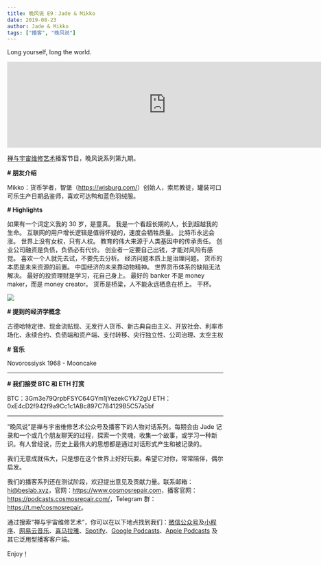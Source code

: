 ```yaml
---
title: 晚风说 E9：Jade & Mikko
date: 2019-08-23
author: Jade & Mikko
tags: ["播客", "晚风说"]
---
```


Long yourself, long the world.

<!--more-->

<iframe src="https://fireside.fm/player/v2/trfV16OE+84nieMXH?theme=light" width="740" height="200" frameborder="0" scrolling="no"></iframe>

[禅与宇宙维修艺术](https://www.cosmosrepair.com)播客节目，晚风说系列第九期。

**# 朋友介绍**

Mikko：货币学者，智堡（<https://wisburg.com/>）创始人，索尼教徒，罐装可口可乐生产日期品鉴师，喜欢可达鸭和蓝色羽绒服。

**# Highlights**

如果有一个词定义我的 30 岁，是童真。
我是一个看超长期的人，长到超越我的生命。
互联网的用户增长逻辑是值得怀疑的，速度会牺牲质量。
比特币永远会涨。
世界上没有女权，只有人权。
教育的伟大来源于人类基因中的传承责任。
创业公司融资是负债，负债必有代价。
创业者一定要自己出钱，才能对风险有感觉。
喜欢一个人就先去试，不要先去分析。
经济问题本质上是治理问题。
货币的本质是未来资源的前置。
中国经济的未来靠动物精神。
世界货币体系的缺陷无法解决。
最好的投资理财是学习，花自己身上。
最好的 banker 不是 money maker，而是 money creator。
货币是桥梁，人不能永远栖息在桥上。
干杯。

![](http://ww2.sinaimg.cn/large/006y8mN6ly1g69gk5mu9sj30u0140qe0.jpg)

**# 提到的经济学概念**

古德哈特定律、现金流贴现、无发行人货币、新古典自由主义、开放社会、利率市场化、永续合约、负债端和资产端、支付转移、央行独立性、公司治理、太空主权 

**# 音乐**

Novorossiysk 1968 - Mooncake

- - - - - 

**# 我们接受 BTC 和 ETH 打赏**

BTC：3Gm3e79QrpbFSYC64GYm1jYezekCYk72gU
ETH：0xE4cD2f942f9a9Cc1c1ABc897C784129B5C57a5bf

- - - - - 

“晚风说”是禅与宇宙维修艺术公众号及播客下的人物对话系列。每期会由 Jade 记录和一个或几个朋友聊天的过程，探索一个灵魂，收集一个故事，或学习一种新识。有人曾经说，历史上最伟大的思想都是通过对话形式产生和被记录的。

我们无意成就伟大，只是想在这个世界上好好玩耍。希望它对你，常常陪伴，偶尔启发。

我们的播客系列还在测试阶段，欢迎提出意见及贡献力量。联系邮箱：<hi@beslab.xyz>，官网：<https://www.cosmosrepair.com>，播客官网：<https://podcasts.cosmosrepair.com/>，Telegram 群：<https://t.me/cosmosrepair>。

通过搜索“禅与宇宙维修艺术”，你可以在以下地点找到我们：[微信公众号](https://cosmosrepair-1257028016.cos.ap-beijing.myqcloud.com/2019-08-04-qrcode_for_gh_9a7e409c3696_430.jpg)及[小程序](https://cosmosrepair-1257028016.cos.ap-beijing.myqcloud.com/2019-08-04-gh_ec0187a9be05_430.jpg)、[网易云音乐](https://music.163.com/#/djradio?id=793651380)、[喜马拉雅](https://www.ximalaya.com/zhubo/182662946/)、[Spotify](https://open.spotify.com/show/5SfJxMPMoqbGc2zG8ouiuD?si=QcavW9VXQiKTkTuBuWU8nA)、[Google Podcasts](https://podcasts.google.com/?feed=aHR0cHM6Ly9wb2RjYXN0cy5jb3Ntb3NyZXBhaXIuY29tL3Jzcw%3D%3D)、[Apple Podcasts](https://podcasts.apple.com/podcast/id1475254987) 及其它泛用型播客客户端。

Enjoy！